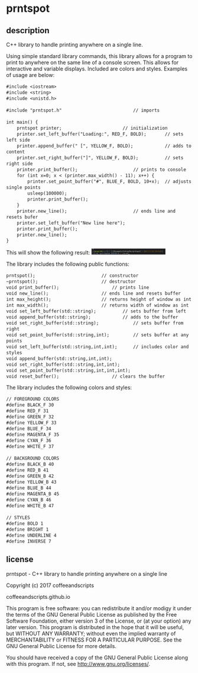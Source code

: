# prntspot
## description
C++ library to handle printing anywhere on a single line.

Using simple standard library commands, this library allows for a program to print to anywhere on the same line of a console screen. This allows for interactive and variable displays. Included are colors and styles. Examples of usage are below:

~~~
#include <iostream>
#include <string>
#include <unistd.h>

#include "prntspot.h" 							// imports

int main() {
	prntspot printer; 						// initialization
	printer.set_left_buffer("Loading:", RED_F, BOLD); 		// sets left side
	printer.append_buffer(" [", YELLOW_F, BOLD); 			// adds to content
	printer.set_right_buffer("]", YELLOW_F, BOLD); 			// sets right side
	printer.print_buffer(); 					// prints to console
	for (int x=0; x < (printer.max_width() - 11); x++) {
		printer.set_point_buffer("#", BLUE_F, BOLD, 10+x); 	// adjusts single points
		usleep(100000);
		printer.print_buffer();
	}
	printer.new_line(); 						// ends line and resets bufer
	printer.set_left_buffer("New line here");
	printer.print_buffer();
	printer.new_line();
}
~~~
This will show the following result:
![Workflow](https://raw.githubusercontent.com/coffeeandscripts/prntspot/master/example.gif "Above code results in this output")

The library includes the following public functions:
~~~
prntspot(); 						// constructor
~prntspot(); 						// destructor
void print_buffer(); 					// prints line
void new_line(); 					// ends line and resets buffer
int max_height(); 					// returns height of window as int
int max_width(); 					// returns width of window as int
void set_left_buffer(std::string); 			// sets buffer from left
void append_buffer(std::string); 			// adds to the buffer
void set_right_buffer(std::string); 			// sets buffer from right
void set_point_buffer(std::string,int); 		// sets buffer at any points
void set_left_buffer(std::string,int,int); 		// includes color and styles
void append_buffer(std::string,int,int);
void set_right_buffer(std::string,int,int);
void set_point_buffer(std::string,int,int,int);
void reset_buffer(); 					// clears the buffer

~~~
The library includes the following colors and styles:
~~~
// FOREGROUND COLORS
#define BLACK_F 30
#define RED_F 31
#define GREEN_F 32
#define YELLOW_F 33
#define BLUE_F 34
#define MAGENTA_F 35
#define CYAN_F 36
#define WHITE_F 37

// BACKGROUND COLORS
#define BLACK_B 40
#define RED_B 41
#define GREEN_B 42
#define YELLOW_B 43
#define BLUE_B 44
#define MAGENTA_B 45
#define CYAN_B 46
#define WHITE_B 47

// STYLES
#define BOLD 1
#define BRIGHT 1
#define UNDERLINE 4
#define INVERSE 7

~~~

## license
prntspot - C++ library to handle printing anywhere on a single line

Copyright (c) 2017 coffeeandscripts

coffeeandscripts.github.io

This program is free software: you can redistribute it and/or modigy it under the terms of the GNU General Public License as published by the Free Software Foundation, either version 3 of the License, or (at your option) any later version. This program is distributed in the hope that it will be useful, but WITHOUT ANY WARRANTY; without even the implied warranty of MERCHANTABILITY or FITNESS FOR A PARTICULAR PURPOSE. See the GNU General Public License for more details.

You should have received a copy of the GNU General Public License along with this program. If not, see http://www.gnu.org/licenses/.
